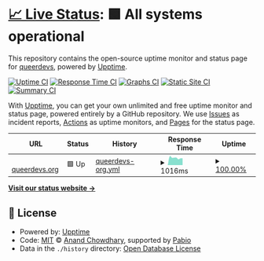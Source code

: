 # [📈 Live Status](https://status.queerdevs.org): <!--live status--> **🟩 All systems operational**

This repository contains the open-source uptime monitor and status page for [queerdevs](https://queerdevs.org), powered by [Upptime](https://github.com/upptime/upptime).

[![Uptime CI](https://github.com/queerdevs/status/workflows/Uptime%20CI/badge.svg)](https://github.com/queerdevs/status/actions?query=workflow%3A%22Uptime+CI%22)
[![Response Time CI](https://github.com/queerdevs/status/workflows/Response%20Time%20CI/badge.svg)](https://github.com/queerdevs/status/actions?query=workflow%3A%22Response+Time+CI%22)
[![Graphs CI](https://github.com/queerdevs/status/workflows/Graphs%20CI/badge.svg)](https://github.com/queerdevs/status/actions?query=workflow%3A%22Graphs+CI%22)
[![Static Site CI](https://github.com/queerdevs/status/workflows/Static%20Site%20CI/badge.svg)](https://github.com/queerdevs/status/actions?query=workflow%3A%22Static+Site+CI%22)
[![Summary CI](https://github.com/queerdevs/status/workflows/Summary%20CI/badge.svg)](https://github.com/queerdevs/status/actions?query=workflow%3A%22Summary+CI%22)

With [Upptime](https://upptime.js.org), you can get your own unlimited and free uptime monitor and status page, powered entirely by a GitHub repository. We use [Issues](https://github.com/queerdevs/status/issues) as incident reports, [Actions](https://github.com/queerdevs/status/actions) as uptime monitors, and [Pages](https://status.queerdevs.org) for the status page.

<!--start: status pages-->
<!-- This summary is generated by Upptime (https://github.com/upptime/upptime) -->
<!-- Do not edit this manually, your changes will be overwritten -->
<!-- prettier-ignore -->
| URL | Status | History | Response Time | Uptime |
| --- | ------ | ------- | ------------- | ------ |
| <img alt="" src="https://icons.duckduckgo.com/ip3/queerdevs.org.ico" height="13"> [queerdevs.org](https://queerdevs.org/) | 🟩 Up | [queerdevs-org.yml](https://github.com/queerdevs/status/commits/HEAD/history/queerdevs-org.yml) | <details><summary><img alt="Response time graph" src="./graphs/queerdevs-org/response-time-week.png" height="20"> 1016ms</summary><br><a href="https://status.queerdevs.org/history/queerdevs-org"><img alt="Response time 1011" src="https://img.shields.io/endpoint?url=https%3A%2F%2Fraw.githubusercontent.com%2Fqueerdevs%2Fstatus%2FHEAD%2Fapi%2Fqueerdevs-org%2Fresponse-time.json"></a><br><a href="https://status.queerdevs.org/history/queerdevs-org"><img alt="24-hour response time 959" src="https://img.shields.io/endpoint?url=https%3A%2F%2Fraw.githubusercontent.com%2Fqueerdevs%2Fstatus%2FHEAD%2Fapi%2Fqueerdevs-org%2Fresponse-time-day.json"></a><br><a href="https://status.queerdevs.org/history/queerdevs-org"><img alt="7-day response time 1016" src="https://img.shields.io/endpoint?url=https%3A%2F%2Fraw.githubusercontent.com%2Fqueerdevs%2Fstatus%2FHEAD%2Fapi%2Fqueerdevs-org%2Fresponse-time-week.json"></a><br><a href="https://status.queerdevs.org/history/queerdevs-org"><img alt="30-day response time 1285" src="https://img.shields.io/endpoint?url=https%3A%2F%2Fraw.githubusercontent.com%2Fqueerdevs%2Fstatus%2FHEAD%2Fapi%2Fqueerdevs-org%2Fresponse-time-month.json"></a><br><a href="https://status.queerdevs.org/history/queerdevs-org"><img alt="1-year response time 1061" src="https://img.shields.io/endpoint?url=https%3A%2F%2Fraw.githubusercontent.com%2Fqueerdevs%2Fstatus%2FHEAD%2Fapi%2Fqueerdevs-org%2Fresponse-time-year.json"></a></details> | <details><summary><a href="https://status.queerdevs.org/history/queerdevs-org">100.00%</a></summary><a href="https://status.queerdevs.org/history/queerdevs-org"><img alt="All-time uptime 99.42%" src="https://img.shields.io/endpoint?url=https%3A%2F%2Fraw.githubusercontent.com%2Fqueerdevs%2Fstatus%2FHEAD%2Fapi%2Fqueerdevs-org%2Fuptime.json"></a><br><a href="https://status.queerdevs.org/history/queerdevs-org"><img alt="24-hour uptime 100.00%" src="https://img.shields.io/endpoint?url=https%3A%2F%2Fraw.githubusercontent.com%2Fqueerdevs%2Fstatus%2FHEAD%2Fapi%2Fqueerdevs-org%2Fuptime-day.json"></a><br><a href="https://status.queerdevs.org/history/queerdevs-org"><img alt="7-day uptime 100.00%" src="https://img.shields.io/endpoint?url=https%3A%2F%2Fraw.githubusercontent.com%2Fqueerdevs%2Fstatus%2FHEAD%2Fapi%2Fqueerdevs-org%2Fuptime-week.json"></a><br><a href="https://status.queerdevs.org/history/queerdevs-org"><img alt="30-day uptime 99.30%" src="https://img.shields.io/endpoint?url=https%3A%2F%2Fraw.githubusercontent.com%2Fqueerdevs%2Fstatus%2FHEAD%2Fapi%2Fqueerdevs-org%2Fuptime-month.json"></a><br><a href="https://status.queerdevs.org/history/queerdevs-org"><img alt="1-year uptime 99.10%" src="https://img.shields.io/endpoint?url=https%3A%2F%2Fraw.githubusercontent.com%2Fqueerdevs%2Fstatus%2FHEAD%2Fapi%2Fqueerdevs-org%2Fuptime-year.json"></a></details>

<!--end: status pages-->

[**Visit our status website →**](https://status.queerdevs.org)

## 📄 License

- Powered by: [Upptime](https://github.com/upptime/upptime)
- Code: [MIT](./LICENSE) © [Anand Chowdhary](https://anandchowdhary.com), supported by [Pabio](https://pabio.com)
- Data in the `./history` directory: [Open Database License](https://opendatacommons.org/licenses/odbl/1-0/)

